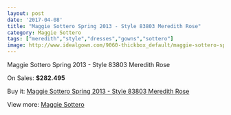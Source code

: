 ```yaml
---
layout: post
date: '2017-04-08'
title: "Maggie Sottero Spring 2013 - Style 83803 Meredith Rose"
category: Maggie Sottero
tags: ["meredith","style","dresses","gowns","sottero"]
image: http://www.idealgown.com/9060-thickbox_default/maggie-sottero-spring-2013-style-83803-meredith-rose.jpg
---
```

Maggie Sottero Spring 2013 - Style 83803 Meredith Rose

On Sales: **$282.495**
<a href="https://www.idealgown.com/en/maggie-sottero/3769-maggie-sottero-spring-2013-style-83803-meredith-rose.html"><amp-img layout="responsive" width="600" height="600" src="//www.idealgown.com/9060-thickbox_default/maggie-sottero-spring-2013-style-83803-meredith-rose.jpg" alt="Maggie Sottero Spring 2013 - Style 83803 Meredith Rose 0" /></a>
<a href="https://www.idealgown.com/en/maggie-sottero/3769-maggie-sottero-spring-2013-style-83803-meredith-rose.html"><amp-img layout="responsive" width="600" height="600" src="//www.idealgown.com/9059-thickbox_default/maggie-sottero-spring-2013-style-83803-meredith-rose.jpg" alt="Maggie Sottero Spring 2013 - Style 83803 Meredith Rose 1" /></a>
<a href="https://www.idealgown.com/en/maggie-sottero/3769-maggie-sottero-spring-2013-style-83803-meredith-rose.html"><amp-img layout="responsive" width="600" height="600" src="//www.idealgown.com/9058-thickbox_default/maggie-sottero-spring-2013-style-83803-meredith-rose.jpg" alt="Maggie Sottero Spring 2013 - Style 83803 Meredith Rose 2" /></a>

Buy it: [Maggie Sottero Spring 2013 - Style 83803 Meredith Rose](https://www.idealgown.com/en/maggie-sottero/3769-maggie-sottero-spring-2013-style-83803-meredith-rose.html "Maggie Sottero Spring 2013 - Style 83803 Meredith Rose")

View more: [Maggie Sottero](https://www.idealgown.com/en/45-maggie-sottero "Maggie Sottero")